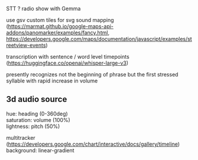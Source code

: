 STT ? radio show with Gemma  
  
use gsv custom tiles for svg sound mapping  
(https://marmat.github.io/google-maps-api-addons/panomarker/examples/fancy.html, 
https://developers.google.com/maps/documentation/javascript/examples/streetview-events)  
  
transcription with sentence / word level timepoints  
(https://huggingface.co/openai/whisper-large-v3)  

presently recognizes not the beginning of phrase but the first stressed syllable with rapid increase in volume  

3d audio source
---------------
hue: heading (0-360deg)  
saturation: volume (100%)  
lightness: pitch (50%)  
  
multitracker (https://developers.google.com/chart/interactive/docs/gallery/timeline)  
background: linear-gradient  
